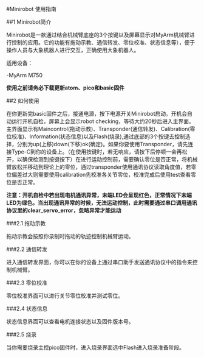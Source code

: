 #Minirobot 使用指南

##1 Minirobot简介

Minirobot是一款通过结合机械臂底座的3个按键以及屏幕显示对MyArm机械臂进行控制的应用。它的功能有拖动示教、通信转发、零位校准、状态信息等），便于操作人员与大象机器人进行交互，正确使用大象机器人。


适用设备：

-MyArm M750

**使用之前请务必下载更新atom、pico和basic固件**

##2 如何使用

在你更新完basic固件之后，接通电源，按下电源开关Minirobot启动。开机会自动运行开机自检，屏幕上会显示robot checking，等待大约20秒后进入主界面。主界面显示有Maincontrol(拖动示教)、Transponder(通信转发)、Calibration(零位校准)、Information(状态信息)以及Flash(烧录),通过底部的3个按键去控制选择，分别为up(上移)down(下移)ok(确定)。如果你要使用Transponder，请先连接Type-C到你的设备上。（在使用按键时，若无响应，请按下后停顿一会再松开，以确保检测到按键按下）在进行运动控制前，需要确认零位是否正常，将机械臂放松并移动到理论上的零位，通过transponder使用通讯协议读取角度值，若零位偏差过大则需要使用calibration先校准各关节零位，校准完成后使用test查看零位是否正常。


**注意：开机自检中若出现电机通讯异常，末端LED会呈现红色，正常情况下末端LED为绿色。当出现通讯异常的时候，无法运动控制，此时需要通过串口调用通讯协议里的clear_servo_error，忽略异常才能运动**

###2.1 拖动示教

拖动示教会按照你录制时拖动的轨迹控制机械臂运动。

###2.2 通信转发

进入通信转发界面，你可以在你的设备上通过串口助手发送通讯协议中的指令来控制机械臂。

###2.3 零位校准

零位校准界面可以进行关节零位校准并测试零位。

###2.4 状态信息

状态信息界面可以查看电机连接状态以及固件版本号。

###2.5 烧录

当你需要烧录主控pico固件时，进入烧录界面选中Flash进入烧录准备阶段。

